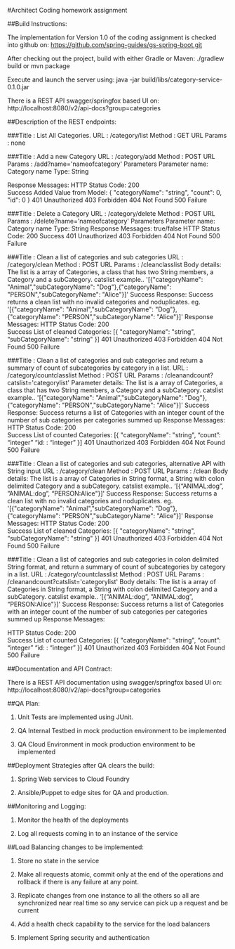 #Architect Coding homework assignment

##Build Instructions:

The implementation for Version 1.0 of the coding assignment is checked into github on:
https://github.com/spring-guides/gs-spring-boot.git

After checking out the project, build with either Gradle or Maven:
./gradlew build 
or 
mvn package

Execute and launch the server using:
java -jar  build/libs/category-service-0.1.0.jar

There is a REST API swagger/springfox based UI on:
http://localhost:8080/v2/api-docs?group=categories


##Description of the REST endpoints:

###Title : List All Categories.
URL : /category/list
Method : GET 
URL Params : none

###Title : Add a new Category
URL : /category/add
Method : POST
URL Params : /add?name='nameofcategory'
Parameters
Parameter name:	 Category name
Type:	String

Response Messages:
HTTP Status Code: 200	
Success
Added Value from Model:
{
  "categoryName": "string",
  "count": 0,
  "id": 0
}
401	Unauthorized
403	Forbidden
404	Not Found
500	Failure


###Title : Delete a Category
URL : /category/delete
Method : POST
URL Params : /delete?name='nameofcategory'
Parameters
Parameter name:	 Category name
Type:	String
Response Messages:
true/false
HTTP Status Code: 
200	Success
401	Unauthorized
403	Forbidden
404	Not Found
500	Failure

###Title : Clean a list of categories and sub categories
URL : /category/clean
Method : POST
URL Params : /cleanclasslist
Body details: The list is a array of Categories, a class that has two String members, a Category and a subCategory. catslist example.. '[{"categoryName": "Animal","subCategoryName": "Dog"},{"categoryName": "PERSON","subCategoryName": "Alice"}]'
Success Response: Success returns a clean list with no invalid categories and noduplicates. eg. '[{"categoryName": "Animal","subCategoryName": "Dog"},{"categoryName": "PERSON","subCategoryName": "Alice"}]'
Response Messages:
HTTP Status Code: 200	
Success
List of cleaned Categories:
[{
  "categoryName": "string",
  “subCategoryName": "string"
}]
401	Unauthorized
403	Forbidden
404	Not Found
500	Failure


###Title : Clean a list of categories and sub categories and return a summary of count of subcategories by category in a list.
URL : /category/countclasslist
Method : POST
URL Params : /cleanandcount?catslist='categorylist'
Parameter details: The list is a array of Categories, a class that has two String members, a Category and a subCategory. catslist example.. '[{"categoryName": "Animal","subCategoryName": "Dog"},{"categoryName": "PERSON","subCategoryName": "Alice"}]'
Success Response: Success returns a list of Categories with an integer count of the number of sub categories per categories summed up
Response Messages:
HTTP Status Code: 200	
Success
List of counted Categories:
[{
  "categoryName": "string",
  “count”: “integer”
  “id: : “integer”
}]
401	Unauthorized
403	Forbidden
404	Not Found
500	Failure

###Title : Clean a list of categories and sub categories, alternative API with String input
URL : /category/clean
Method : POST
URL Params : /clean
Body details: The list is a array of Categories in String format, a String with colon delimited Category and a subCategory. catslist example.. ‘[{“ANIMAL:dog”, ”ANIMAL:dog”, “PERSON:Alice"}]'
Success Response: Success returns a clean list with no invalid categories and noduplicates. eg. '[{"categoryName": "Animal","subCategoryName": "Dog"},{"categoryName": "PERSON","subCategoryName": "Alice"}]'
Response Messages:
HTTP Status Code: 200	
Success
List of cleaned Categories:
[{
  "categoryName": "string",
  “subCategoryName": "string"
}]
401	Unauthorized
403	Forbidden
404	Not Found
500	Failure


###Title : Clean a list of categories and sub categories in colon delimited String format, and return a summary of count of subcategories by category in a list.
URL : /category/countclasslist
Method : POST
URL Params : /cleanandcount?catslist='categorylist'
Body details: The list is a array of Categories in String format, a String with colon delimited Category and a subCategory. catslist example.. ‘[{“ANIMAL:dog”, ”ANIMAL:dog”, “PERSON:Alice"}]'
Success Response: Success returns a list of Categories with an integer count of the number of sub categories per categories summed up
Response Messages:

HTTP Status Code: 200	
Success
List of counted Categories:
[{
  "categoryName": "string",
  “count”: “integer”
  “id: : “integer”
}]
401	Unauthorized
403	Forbidden
404	Not Found
500	Failure


##Documentation and API Contract:

There is a REST API documentation using swagger/springfox based UI on:
http://localhost:8080/v2/api-docs?group=categories


##QA Plan:

1. Unit Tests are implemented using JUnit.

2. QA Internal Testbed in mock production environment to be implemented
 
3. QA Cloud Environment in mock production environment to be implemented 


##Deployment Strategies after QA clears the build:

1. Spring Web services to Cloud Foundry

2. Ansible/Puppet to edge sites for QA and production.


##Monitoring and Logging:

1. Monitor the health of the deployments

2. Log all requests coming in to an instance of the service


##Load Balancing changes to be implemented:

1. Store no state in the service

2. Make all requests atomic, commit only at the end of the operations and rollback if there is any failure at any point. 

3. Replicate changes from one instance to all the others so all are synchronized near real time so any service can pick up a request and be current

4. Add a health check capability to the service for the load balancers

5. Implement Spring security and authentication

